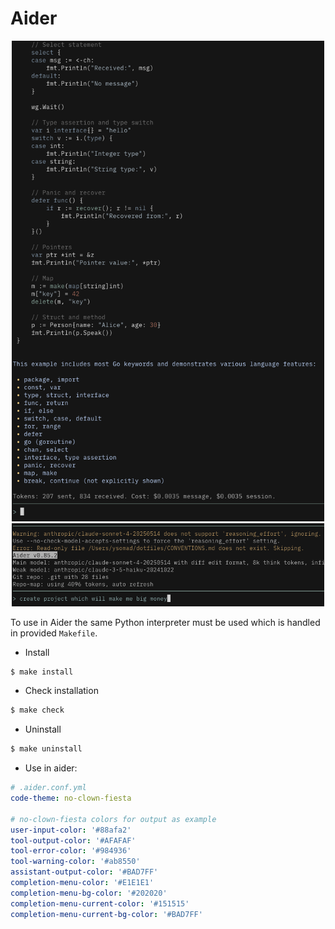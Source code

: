 # Aider

<p align="middle">
  <img src="assets/1.png" width="500" />
  <img src="assets/2.png" width="500" />
</p>


To use in Aider the same Python interpreter must be used which is handled in provided `Makefile`.

- Install
```sh
$ make install
```

- Check installation
```sh
$ make check
```

- Uninstall
```sh
$ make uninstall
```

- Use in aider:
```yaml
# .aider.conf.yml
code-theme: no-clown-fiesta

# no-clown-fiesta colors for output as example
user-input-color: '#88afa2'
tool-output-color: '#AFAFAF'
tool-error-color: '#984936'
tool-warning-color: '#ab8550'
assistant-output-color: '#BAD7FF'
completion-menu-color: '#E1E1E1'
completion-menu-bg-color: '#202020'
completion-menu-current-color: '#151515'
completion-menu-current-bg-color: '#BAD7FF'
```

